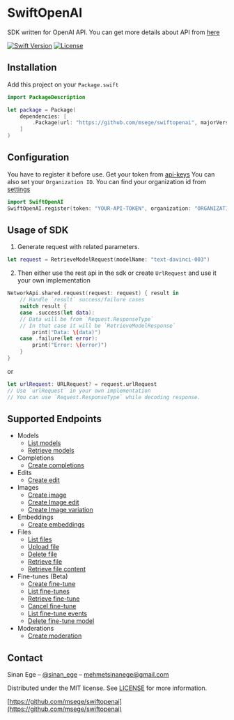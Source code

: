 # SwiftOpenAI
SDK written for OpenAI API. You can get more details about API from [here](https://beta.openai.com/docs/api-reference/introduction)

[![Swift Version][swift-image]][swift-url]
[![License][license-image]][license-url]

## Installation

Add this project on your `Package.swift`

```swift
import PackageDescription

let package = Package(
    dependencies: [
        .Package(url: "https://github.com/msege/swiftopenai", majorVersion: 0, minor: 0.1)
    ]
)
```

## Configuration
You have to register it before use. Get your token from [api-keys](https://beta.openai.com/account/api-keys)
You can also set your `Organization ID`. You can find your organization id from [settings](https://beta.openai.com/account/org-settings)

```swift
import SwiftOpenAI
SwiftOpenAI.register(token: "YOUR-API-TOKEN", organization: "ORGANIZATION-ID")
```

## Usage of SDK

1. Generate request with related parameters. 
```swift
let request = RetrieveModelRequest(modelName: "text-davinci-003")
```
2. Then either use the rest api in the sdk or create `UrlRequest` and use it your own implementation
```swift
NetworkApi.shared.request(request: request) { result in
    // Handle `result` success/failure cases
    switch result {
    case .success(let data):
    // Data will be from `Request.ResponseType`
    // In that case it will be `RetrieveModelResponse`
        print("Data: \(data)")
    case .failure(let error):
        print("Error: \(error)")
    }
}
```
or

```swift
let urlRequest: URLRequest? = request.urlRequest
// Use `urlRequest` in your own implementation
// You can use `Request.ResponseType` while decoding response.
```

## Supported Endpoints
- Models
    - [List models](https://beta.openai.com/docs/api-reference/models/list)
    - [Retrieve models](https://beta.openai.com/docs/api-reference/models/retrieve)
- Completions
    - [Create completions](https://beta.openai.com/docs/api-reference/completions/create)
- Edits
    - [Create edit](https://beta.openai.com/docs/api-reference/edits/create)
- Images
    - [Create image](https://beta.openai.com/docs/api-reference/images/create)
    - [Create Image edit](https://beta.openai.com/docs/api-reference/images/create-edit)
    - [Create Image variation](https://beta.openai.com/docs/api-reference/images/create-variation)
- Embeddings
    - [Create embeddings](https://beta.openai.com/docs/api-reference/embeddings/create)
- Files
    - [List files](https://beta.openai.com/docs/api-reference/files/list)
    - [Upload file](https://beta.openai.com/docs/api-reference/files/upload)
    - [Delete file](https://beta.openai.com/docs/api-reference/files/delete)
    - [Retrieve file](https://beta.openai.com/docs/api-reference/files/retrieve)
    - [Retrieve file content](https://beta.openai.com/docs/api-reference/files/retrieve-content)
- Fine-tunes (Beta)
    - [Create fine-tune](https://beta.openai.com/docs/api-reference/fine-tunes/create)
    - [List fine-tunes](https://beta.openai.com/docs/api-reference/fine-tunes/list)
    - [Retrieve fine-tune](https://beta.openai.com/docs/api-reference/fine-tunes/retrieve)
    - [Cancel fine-tune](https://beta.openai.com/docs/api-reference/fine-tunes/cancel)
    - [List fine-tune events](https://beta.openai.com/docs/api-reference/fine-tunes/events)
    - [Delete fine-tune model](https://beta.openai.com/docs/api-reference/fine-tunes/delete-model)
- Moderations
    - [Create moderation](https://beta.openai.com/docs/api-reference/moderations/create)

      
## Contact
Sinan Ege – [@sinan_ege](https://twitter.com/sinan_ege) – mehmetsinanege@gmail.com

Distributed under the MIT license. See [LICENSE](https://github.com/msege/swiftopenai/blob/main/Licence) for more information.

[https://github.com/msege/swiftopenai](https://github.com/msege/swiftopenai)

[swift-image]:https://img.shields.io/badge/swift-5.5-orange.svg
[swift-url]: https://swift.org/
[license-image]: https://img.shields.io/badge/License-MIT-blue.svg
[license-url]: https://github.com/msege/swiftopenai/blob/main/Licence
[repo-url]: https://github.com/msege/swiftopenai